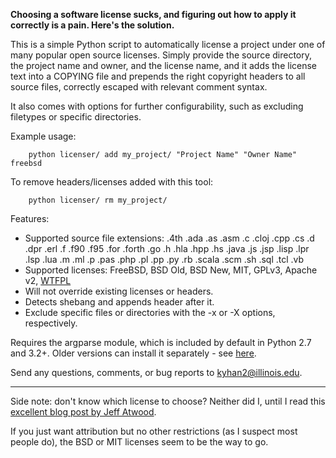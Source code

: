 **Choosing a software license sucks, and figuring out how to apply it correctly is
a pain. Here's the solution.**

This is a simple Python script to automatically license a project under one of
many popular open source licenses. Simply provide the source directory, the
project name and owner, and the license name, and it adds the license text into
a COPYING file and prepends the right copyright headers to all source files,
correctly escaped with relevant comment syntax.

It also comes with options for further configurability, such as excluding
filetypes or specific directories.

Example usage:

        python licenser/ add my_project/ "Project Name" "Owner Name" freebsd

To remove headers/licenses added with this tool:

        python licenser/ rm my_project/

Features:

*   Supported source file extensions: .4th .ada .as .asm .c .cloj .cpp .cs .d .dpr .erl .f .f90 .f95 .for .forth .go .h .hla .hpp .hs .java .js .jsp .lisp .lpr .lsp .lua .m .ml .p .pas .php .pl .pp .py .rb .scala .scm .sh .sql .tcl .vb
*   Supported licenses: FreeBSD, BSD Old, BSD New, MIT, GPLv3, Apache v2, [WTFPL](http://sam.zoy.org/wtfpl/)
*   Will not override existing licenses or headers.
*   Detects shebang and appends header after it.
*   Exclude specific files or directories with the -x or -X options, respectively.

Requires the argparse module, which is included by default in Python 2.7 and
3.2+. Older versions can install it separately - see [here](http://code.google.com/p/argparse/).

Send any questions, comments, or bug reports to [kyhan2@illinois.edu](mailto:kyhan2@illinois.edu).

---

Side note: don't know which license to choose? Neither did I, until I read this
[excellent blog post by Jeff Atwood](http://www.codinghorror.com/blog/2007/04/pick-a-license-any-license.html).

If you just want attribution but no other restrictions (as I suspect most people
do), the BSD or MIT licenses seem to be the way to go.

